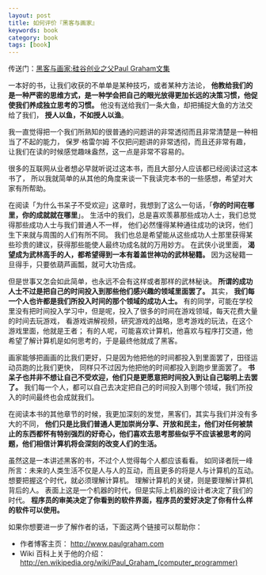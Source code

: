 ```yaml
---
layout: post
title: 如何评价『黑客与画家』
keywords: book
category: book
tags: [book]
---
```


传送门：[黑客与画家:硅谷创业之父Paul Graham文集](http://t.cn/zlg4njc)

一本好的书，让我们收获的不单单是某种技巧，或者某种方法论， 
**他教给我们的是一种严密的思维方式，是一种学会把自己的眼光放得更加长远的决策习惯，他促使我们养成独立思考的习惯。**
他没有送给我们一条大鱼，却把捕捉大鱼的方法交给了我们， **授人以鱼，不如授人以渔**。

我一直觉得把一个我们所熟知的很普通的问题讲的非常透彻而且非常清楚是一种相当了不起的能力，
保罗·格雷尔姆 不仅把问题讲的非常透彻，而且还非常有趣，
让我们在读的时候感觉趣味盎然，这一点是非常不容易的。
 
很多的互联网从业者想必早就听说过这本书，而且大部分人应该都已经阅读过这本书了，
所以我就简单的从其他的角度来谈一下我读完本书的一些感想，希望对大家有所帮助。

在阅读「为什么书呆子不受欢迎」这章时，我想到了这么一句话，「**你的时间在哪里，你的成就就在哪里**」。
生活中的我们，总是喜欢羡慕那些成功人士，我们总觉得那些成功人士与我们普通人不一样，
他们必然懂得某种通往成功的诀窍，他们生下来就与周围的人们有所不同。
我们也总是希望能从这些成功人士那里获得某些珍贵的建议，获得那些能使人最终功成名就的万用妙方。
在武侠小说里面， **渴望成为武林高手的人，都希望得到一本有着盖世神功的武林秘籍。**
因为这秘籍一旦得手，只要依葫芦画瓢，就可大功告成。 

但是世事又怎会如此简单，也永远不会有这样或者那样的武林秘诀。
**所谓的成功人士不过是把自己的时间投入到那些他们感兴趣的领域里面罢了。**
其实， **我们每一个人也许都是我们所投入时间的那个领域的成功人士。**
有的同学，可能在学校里没有把时间投入学习中，但是呢，投入了很多的时间在游戏领域，每天花费大量的时间去玩游戏，
看游戏讲解视频，研究游戏的战略，思考游戏的玩法，在这个游戏里面，他就是王者；
有的人呢，可能喜欢计算机，他喜欢与程序打交道，他希望了解计算机是如何思考的，于是最终他就成了黑客。

画家能够把画画的比我们更好，只是因为他把他的时间都投入到里面罢了，田径运动员跑的比我们更快，
同样只不过因为他把他的时间都投入到跑步里面罢了。
**书呆子也并非不想让自己不受欢迎，他们只是更愿意把时间投入到让自己聪明上去罢了。**
我们每一个人，都可以自己去决定把自己的时间投入到哪个领域，我们所投入的时间最终也会成就我们。

在阅读本书的其他章节的时候，我更加深刻的发觉，黑客们，其实与我们并没有多大的不同，
**他们只是比我们普通人更加崇尚分享、开放和民主，他们对任何被禁止的东西都怀有特别强烈的好奇心，他们喜欢去思考那些似乎不应该被思考的问题，他们相信计算机将会深刻的改变人们的生活。**

虽然这是一本讲述黑客的书，不过个人觉得每个人都应该看看。
如同译者阮一峰所言：未来的人类生活不仅是人与人的互动，而且更多的将是人与计算机的互动。
想要把握这个时代，就必须理解计算机。
理解计算机的关键，则是要理解计算机背后的人。
表面上这是一个机器的时代，但是实际上机器的设计者决定了我们的时代。
**程序员的审美决定了你看到的软件界面，程序员的爱好决定了你有什么样的软件可以使用。**

如果你想要进一步了解作者的话，下面这两个链接可以帮助你：

* 作者博客主页： <http://www.paulgraham.com>
* Wiki 百科上关于他的介绍： <http://en.wikipedia.org/wiki/Paul_Graham_(computer_programmer)>

